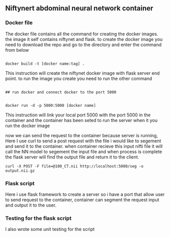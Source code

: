 ## Niftynert abdominal neural network container



### Docker file
The docker file contains all the command for creating the docker images. the image it self contains niftynet and flask. to create the docker image you need to download the repo and go to the directory and enter the command from below

<code>
docker build -t [docker name:tag] .
</code>

This instruction will create the niftynet docker image with flask server end point. to run the image you create you need to run the other command

<code>
## run docker and connect docker to the port 5000 

docker run -d -p 5000:5000 [docker name] 
</code>

This instruction will link your local port 5000 with the port 5000 in the container and the container has been seted to run the server when it you run the docker image

now we can send the request to the container because server is running, Here I use curl to send a post request with the file i would like to segement and send it to the container. when container recieve this input nifti file it will call the NN model to segement the input file and when process is complete the flask server will find the output file and return it to the client.

<code>curl -X POST -F file=@100_CT.nii http://localhost:5000/seg -o output.nii.gz</code>


### Flask script
Here i use flask framework to create a server so i have a port that allow user to send request to the container, container can segment the request input and output it to the user.
### Testing for the flask script
I also wrote some unit testing for the script
